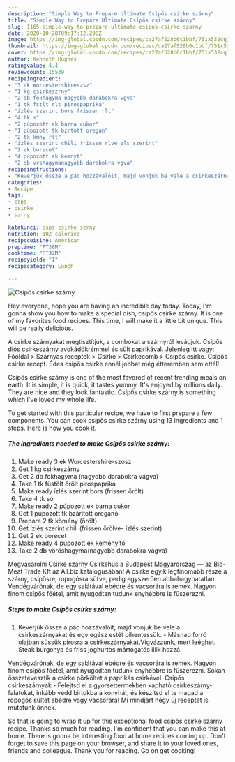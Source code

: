 ```yaml
---
description: "Simple Way to Prepare Ultimate Csípős csirke szárny"
title: "Simple Way to Prepare Ultimate Csípős csirke szárny"
slug: 1165-simple-way-to-prepare-ultimate-csipos-csirke-szarny
date: 2020-10-28T09:17:12.298Z
image: https://img-global.cpcdn.com/recipes/ca27af528b6c1bbf/751x532cq70/csipos-csirke-szarny-recept-foto.jpg
thumbnail: https://img-global.cpcdn.com/recipes/ca27af528b6c1bbf/751x532cq70/csipos-csirke-szarny-recept-foto.jpg
cover: https://img-global.cpcdn.com/recipes/ca27af528b6c1bbf/751x532cq70/csipos-csirke-szarny-recept-foto.jpg
author: Kenneth Hughes
ratingvalue: 4.4
reviewcount: 15539
recipeingredient:
- "3 ek Worcestershireszsz"
- "1 kg csirkeszrny"
- "2 db fokhagyma nagyobb darabokra vgva"
- "1 tk fstlt rlt pirospaprika"
- "ízlés szerint bors frissen rlt"
- "4 tk s"
- "2 púpozott ek barna cukor"
- "1 púpozott tk bzrtott oregan"
- "2 tk kmny rlt"
- "ízlés szerint chili frissen rlve zls szerint"
- "2 ek borecet"
- "4 púpozott ek kemnyt"
- "2 db vrshagymanagyobb darabokra vgva"
recipeinstructions:
- "Keverjük össze a pác hozzávalóit, majd vonjuk be vele a csirkeszárnyakat és egy egész estét pihentessük.  Másnap forró olajban süssük pirosra a csirkeszárnyakat.Vigyázzunk, mert leéghet. Steak burgonya és friss joghurtos mártogatós illik hozzá."
categories:
- Recipe
tags:
- csps
- csirke
- szrny

katakunci: csps csirke szrny 
nutrition: 102 calories
recipecuisine: American
preptime: "PT36M"
cooktime: "PT37M"
recipeyield: "1"
recipecategory: Lunch

---
```



![Csípős csirke szárny](https://img-global.cpcdn.com/recipes/ca27af528b6c1bbf/751x532cq70/csipos-csirke-szarny-recept-foto.jpg)

Hey everyone, hope you are having an incredible day today. Today, I'm gonna show you how to make a special dish, csípős csirke szárny. It is one of my favorites food recipes. This time, I will make it a little bit unique. This will be really delicious.

A csirke szárnyakat megtisztítjuk, a combokat a szárnyról levágjuk. Csípős diós csirkeszárny avokádókrémmel és sült paprikával. Jelenleg itt vagy: Főoldal &gt; Szárnyas receptek &gt; Csirke &gt; Csirkecomb &gt; Csípős csirke. Csípős csirke recept. Édes csípős csirke ennél jobbat még étteremben sem ettél!

Csípős csirke szárny is one of the most favored of recent trending meals on earth. It is simple, it is quick, it tastes yummy. It's enjoyed by millions daily. They are nice and they look fantastic. Csípős csirke szárny is something which I've loved my whole life.


To get started with this particular recipe, we have to first prepare a few components. You can cook csípős csirke szárny using 13 ingredients and 1 steps. Here is how you cook it.

<!--inarticleads1-->

##### The ingredients needed to make Csípős csirke szárny:

1. Make ready 3 ek Worcestershire-szósz
1. Get 1 kg csirkeszárny
1. Get 2 db fokhagyma (nagyobb darabokra vágva)
1. Take 1 tk füstölt őrölt pirospaprika
1. Make ready ízlés szerint bors (frissen őrölt)
1. Take 4 tk só
1. Make ready 2 púpozott ek barna cukor
1. Get 1 púpozott tk bzárított oreganó
1. Prepare 2 tk kömény (őrölt)
1. Get ízlés szerint chili (frissen őrölve- ízlés szerint)
1. Get 2 ek borecet
1. Make ready 4 púpozott ek keményítő
1. Take 2 db vöröshagyma(nagyobb darabokra vágva)


Megvásárolni Csirke szárny Csirkehús a Budapest Magyarország — az Bio-Meat Trade Kft az All.biz katalógusában! A csirke egyik legfinomabb része a szárny, csípősre, ropogósra sütve, pedig egyszerűen abbahagyhatatlan. Vendégvárónak, de egy salátával ebédre és vacsorára is remek. Nagyon finom csípős főétel, amit nyugodtan tudunk enyhébbre is fűszerezni. 

<!--inarticleads2-->

##### Steps to make Csípős csirke szárny:

1. Keverjük össze a pác hozzávalóit, majd vonjuk be vele a csirkeszárnyakat és egy egész estét pihentessük.  - Másnap forró olajban süssük pirosra a csirkeszárnyakat.Vigyázzunk, mert leéghet. Steak burgonya és friss joghurtos mártogatós illik hozzá.


Vendégvárónak, de egy salátával ebédre és vacsorára is remek. Nagyon finom csípős főétel, amit nyugodtan tudunk enyhébbre is fűszerezni. Sokan összetévesztik a csirke pörköltet a paprikás csirkével. Csípős csirkeszárnyak - Felejtsd el a gyorséttermekben kapható csirkeszárny-falatokat, inkább vedd birtokba a konyhát, és készítsd el te magad a ropogós sültet ebédre vagy vacsorára! Mi mindjárt négy új receptet is mutatunk önnek. 

So that is going to wrap it up for this exceptional food csípős csirke szárny recipe. Thanks so much for reading. I'm confident that you can make this at home. There is gonna be interesting food at home recipes coming up. Don't forget to save this page on your browser, and share it to your loved ones, friends and colleague. Thank you for reading. Go on get cooking!
